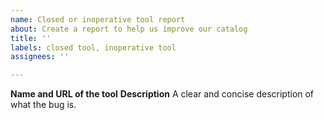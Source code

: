 ```yaml
---
name: Сlosed or inoperative tool report
about: Create a report to help us improve our catalog
title: ''
labels: closed tool, inoperative tool
assignees: ''

---
```


**Name and URL of the tool**
**Description**
A clear and concise description of what the bug is.
